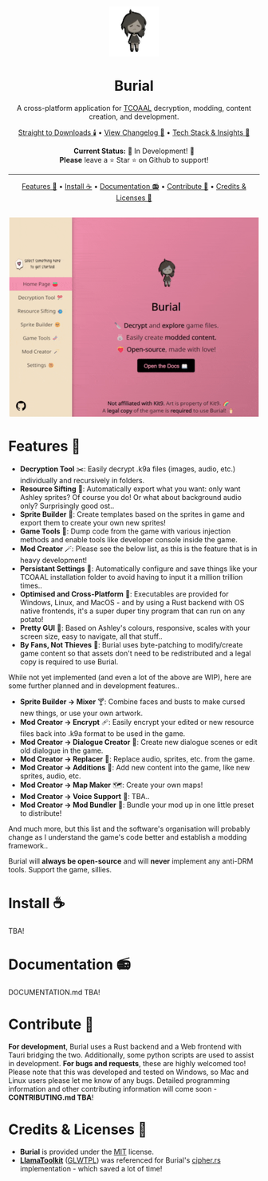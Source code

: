 <!-- Header -->
<div align="center">

<img src="https://github.com/kleineluka/burial/blob/main/preview/leyley.png" width="100" height="100">

# Burial
A cross-platform application for [TCOAAL](https://store.steampowered.com/app/2378900/The_Coffin_of_Andy_and_Leyley/) decryption, modding, content creation, and development. 


[Straight to Downloads 🕯️](https://www.github.com/kleineluka/burial) • [View Changelog 🍅](https://www.github.com/kleineluka/burial/knowledge/CHANGELOD.md) • [Tech Stack & Insights 🍰](https://www.github.com/kleineluka/burial)

**Current Status:** 🚧 In Development! 🚧 
<br>
**Please** leave a ⭐ Star ⭐ on Github to support!

</div>

---

<!-- Navigation + Preview -->
<div align="center">

[Features 🐰](#features-) • [Install ☕](#install-) • [Documentation 📻](#guides--faq-) • [Contribute 🩷](#contribute-) • [Credits & Licenses 🎉](#credits--licenses-)

<br>

<img src="https://github.com/kleineluka/burial/blob/main/preview/app.gif" width="500" height="400">

</div>


<!-- Features -->
# Features 🐰
- **Decryption Tool** ✂️: Easily decrypt .k9a files (images, audio, etc.) individually and recursively in folders.
- **Resource Sifting** 🐠: Automatically export what you want: only want Ashley sprites? Of course you do! Or what about background audio only? Surprisingly good ost..
- **Sprite Builder** 🥺: Create templates based on the sprites in game and export them to create your own new sprites!
- **Game Tools** 🧬: Dump code from the game with various injection methods and enable tools like developer console inside the game.
- **Mod Creator** 🪄: Please see the below list, as this is the feature that is in heavy development!
- **Persistant Settings** 🍪: Automatically configure and save things like your TCOAAL installation folder to avoid having to input it a million trillion times..
- **Optimised and Cross-Platform** 🦄: Executables are provided for Windows, Linux, and MacOS - and by using a Rust backend with OS native frontends, it's a super duper tiny program that can run on any potato!
- **Pretty GUI** 🌸: Based on Ashley's colours, responsive, scales with your screen size, easy to navigate, all that stuff..
- **By Fans, Not Thieves** 🥰: Burial uses byte-patching to modify/create game content so that assets don't need to be redistributed and a legal copy is required to use Burial.

While not yet implemented (and even a lot of the above are WIP), here are some further planned and in development features..
- **Sprite Builder -> Mixer** 🍸: Combine faces and busts to make cursed new things, or use your own artwork.
- **Mod Creator -> Encrypt** 🩹: Easily encrypt your edited or new resource files back into .k9a format to be used in the game.
- **Mod Creator -> Dialogue Creator** 💬: Create new dialogue scenes or edit old dialogue in the game.
- **Mod Creator -> Replacer** 👝: Replace audio, sprites, etc. from the game.
- **Mod Creator -> Additions** 🧩: Add new content into the game, like new sprites, audio, etc.
- **Mod Creator -> Map Maker** 🗺️: Create your own maps!
- **Mod Creator -> Voice Support** 🦜: TBA..
- **Mod Creator -> Mod Bundler** 🎁: Bundle your mod up in one little preset to distribute!
  
And much more, but this list and the software's organisation will probably change as I understand the game's code better and establish a modding framework.. 

Burial will **always be open-source** and will **never** implement any anti-DRM tools. Support the game, sillies.


<!-- Install -->
# Install ☕
TBA!

<!-- Documentation -->
# Documentation 📻
DOCUMENTATION.md TBA!

<!-- Contribute -->
# Contribute 🩷
**For development**, Burial uses a Rust backend and a Web frontend with Tauri bridging the two. Additionally, some python scripts are used to assist in development. **For bugs and requests**, these are highly welcomed too! Please note that this was developed and tested on Windows, so Mac and Linux users please let me know of any bugs. Detailed programming information and other contributing information will come soon - **CONTRIBUTING.md TBA**!

<!-- Credits & Licenses -->
# Credits & Licenses 🎉
- **Burial** is provided under the [MIT](https://github.com/kleineluka/burial/blob/main/LICENSE) license.
- **[LlamaToolkit](https://github.com/Llamaware/LlamaToolkit/)** ([GLWTPL](https://github.com/me-shaon/GLWTPL)) was referenced for Burial's [cipher.rs](https://github.com/kleineluka/burial/blob/main/src-tauri/src/utils/cipher.rs) implementation - which saved a lot of time! 
